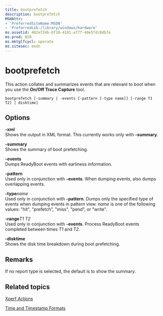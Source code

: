 ```yaml
---
title: bootprefetch
description: bootprefetch
MSHAttr:
- 'PreferredSiteName:MSDN'
- 'PreferredLib:/library/windows/hardware'
ms.assetid: 482e724b-bf10-4181-a77f-40e5fdc8db7e
ms.prod: W10
ms.mktglfcycl: operate
ms.sitesec: msdn
---
```


# bootprefetch


This action collates and summarizes events that are relevant to boot when you use the **On/Off Trace Capture** tool.

``` syntax
bootprefetch [-summary | -events [-pattern [-type name]] [-range T1 T2] | disktime]
```

## Options


<a href="" id="-xml"></a>**-xml**  
Shows the output in XML format. This currently works only with **-summary**.

<a href="" id="-summary"></a>**-summary**  
Shows the summary of boot prefetching.

<a href="" id="-events"></a>**-events**  
Dumps ReadyBoot events with earliness information.

<a href="" id="-pattern"></a>**-pattern**  
Used only in conjunction with **-events**. When dumping events, also dumps overlapping events.

<a href="" id="-typename"></a>**-type***name*  
Used only in conjunction with **-pattern**. Dumps only the specified type of events when dumping events in pattern view. *name* is one of the following values: "hit", "prefetch", "miss", "pend", or "write".

<a href="" id="-ranget1-t2"></a>**-range***T1 T2*  
Used only in conjunction with **-events**. Process ReadyBoot events completed between times *T1* and *T2*.

<a href="" id="-disktime"></a>**-disktime**  
Shows the disk time breakdown during boot prefetching.

## Remarks


If no report type is selected, the default is to show the summary.

## Related topics


[Xperf Actions](xperf-actions.md)

[Time and Timestamp Formats](time-and-timestamp-formats.md)

 

 







